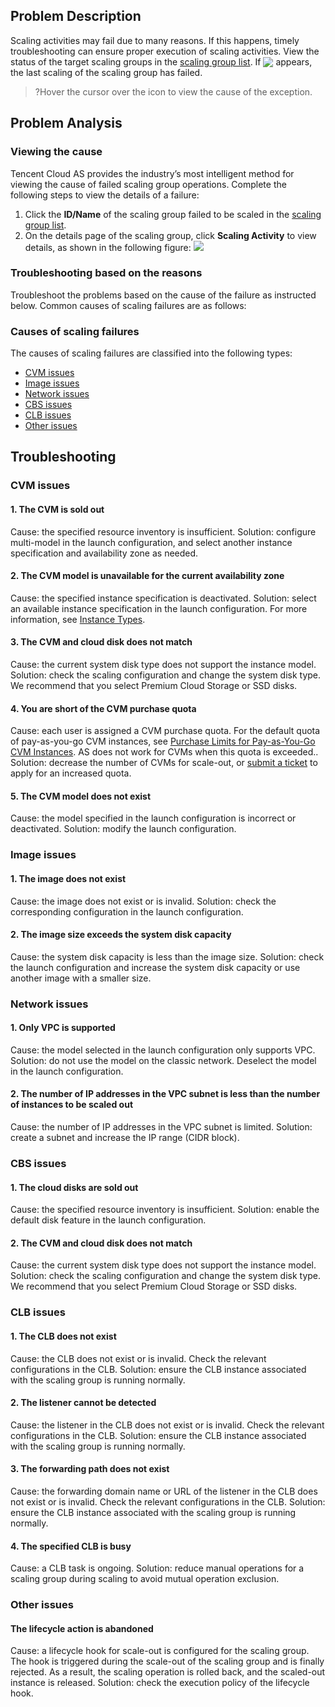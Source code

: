 ## Problem Description
Scaling activities may fail due to many reasons. If this happens, timely troubleshooting can ensure proper execution of scaling activities.
View the status of the target scaling groups in the [scaling group list](https://console.cloud.tencent.com/autoscaling/group). If <img style="margin:-3px 0;" src="https://main.qcloudimg.com/raw/df9771a6e2211e3f418ce257051313c3.png"> appears, the last scaling of the scaling group has failed.
>?Hover the cursor over the icon to view the cause of the exception.
>

## Problem Analysis
### Viewing the cause
Tencent Cloud AS provides the industry’s most intelligent method for viewing the cause of failed scaling group operations. Complete the following steps to view the details of a failure:
1. Click the **ID/Name** of the scaling group failed to be scaled in the [scaling group list](https://console.cloud.tencent.com/autoscaling/group).
2. On the details page of the scaling group, click **Scaling Activity** to view details, as shown in the following figure:
![](https://main.qcloudimg.com/raw/f6a022c51ec8ed3931efd5b7d3902aad.png)

### Troubleshooting based on the reasons
Troubleshoot the problems based on the cause of the failure as instructed below. Common causes of scaling failures are as follows:


### Causes of scaling failures
The causes of scaling failures are classified into the following types:
 - [CVM issues](#cvm)
 - [Image issues](#mirror)
 - [Network issues](#net)
 - [CBS issues](#cbs)
 - [CLB issues](#load)
 - [Other issues](#other)





## Troubleshooting

<span id="cvm"></span>
### CVM issues
#### 1. The CVM is sold out
Cause: the specified resource inventory is insufficient.
Solution: configure multi-model in the launch configuration, and select another instance specification and availability zone as needed.

#### 2. The CVM model is unavailable for the current availability zone
Cause: the specified instance specification is deactivated.
Solution: select an available instance specification in the launch configuration. For more information, see [Instance Types](https://intl.cloud.tencent.com/document/product/213/11518).

#### 3. The CVM and cloud disk does not match
Cause: the current system disk type does not support the instance model.
Solution: check the scaling configuration and change the system disk type. We recommend that you select Premium Cloud Storage or SSD disks.

#### 4. You are short of the CVM purchase quota
Cause: each user is assigned a CVM purchase quota. For the default quota of pay-as-you-go CVM instances, see [Purchase Limits for Pay-as-You-Go CVM Instances](https://intl.cloud.tencent.com/document/product/213/2664).
AS does not work for CVMs when this quota is exceeded..
Solution: decrease the number of CVMs for scale-out, or [submit a ticket](https://console.cloud.tencent.com/workorder/category) to apply for an increased quota.

#### 5. The CVM model does not exist
Cause: the model specified in the launch configuration is incorrect or deactivated.
Solution: modify the launch configuration.

<span id="mirror"></span>
### Image issues
#### 1. The image does not exist
Cause: the image does not exist or is invalid.
Solution: check the corresponding configuration in the launch configuration.

#### 2. The image size exceeds the system disk capacity
Cause: the system disk capacity is less than the image size.
Solution: check the launch configuration and increase the system disk capacity or use another image with a smaller size.

<sapn id="net"></span>
### Network issues
#### 1. Only VPC is supported
Cause: the model selected in the launch configuration only supports VPC.
Solution: do not use the model on the classic network. Deselect the model in the launch configuration.

#### 2. The number of IP addresses in the VPC subnet is less than the number of instances to be scaled out
Cause: the number of IP addresses in the VPC subnet is limited.
Solution: create a subnet and increase the IP range (CIDR block).


<sapn id="cbs"></span>
### CBS issues
#### 1. The cloud disks are sold out
Cause: the specified resource inventory is insufficient.
Solution: enable the default disk feature in the launch configuration.



#### 2. The CVM and cloud disk does not match
Cause: the current system disk type does not support the instance model.
Solution: check the scaling configuration and change the system disk type. We recommend that you select Premium Cloud Storage or SSD disks.

<sapn id="load"></span>
### CLB issues
#### 1. The CLB does not exist
Cause: the CLB does not exist or is invalid. Check the relevant configurations in the CLB.
Solution: ensure the CLB instance associated with the scaling group is running normally.


#### 2. The listener cannot be detected
Cause: the listener in the CLB does not exist or is invalid. Check the relevant configurations in the CLB.
Solution: ensure the CLB instance associated with the scaling group is running normally.

#### 3. The forwarding path does not exist
Cause: the forwarding domain name or URL of the listener in the CLB does not exist or is invalid. Check the relevant configurations in the CLB.
Solution: ensure the CLB instance associated with the scaling group is running normally.

#### 4. The specified CLB is busy
Cause: a CLB task is ongoing.
Solution: reduce manual operations for a scaling group during scaling to avoid mutual operation exclusion.

<sapn id="other"></span>
### Other issues
#### The lifecycle action is abandoned
Cause: a lifecycle hook for scale-out is configured for the scaling group. The hook is triggered during the scale-out of the scaling group and is finally rejected. As a result, the scaling operation is rolled back, and the scaled-out instance is released.
Solution: check the execution policy of the lifecycle hook.

